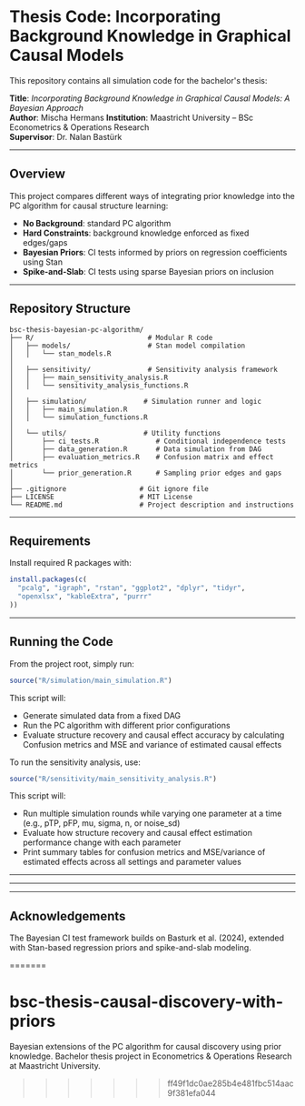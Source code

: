 # Thesis Code: Incorporating Background Knowledge in Graphical Causal Models

This repository contains all simulation code for the bachelor's thesis:

**Title**: *Incorporating Background Knowledge in Graphical Causal Models: A Bayesian Approach*  
**Author**: Mischa Hermans 
**Institution**: Maastricht University – BSc Econometrics & Operations Research  
**Supervisor**: Dr. Nalan Bastürk

---

## Overview

This project compares different ways of integrating prior knowledge into the PC algorithm for causal structure learning:

- **No Background**: standard PC algorithm
- **Hard Constraints**: background knowledge enforced as fixed edges/gaps
- **Bayesian Priors**: CI tests informed by priors on regression coefficients using Stan
- **Spike-and-Slab**: CI tests using sparse Bayesian priors on inclusion

---

## Repository Structure

```
bsc-thesis-bayesian-pc-algorithm/
├── R/                            # Modular R code
│   ├── models/                   # Stan model compilation
│   │   └── stan_models.R
│
│   ├── sensitivity/              # Sensitivity analysis framework
│   │   ├── main_sensitivity_analysis.R
│   │   └── sensitivity_analysis_functions.R
│
│   ├── simulation/              # Simulation runner and logic
│   │   ├── main_simulation.R
│   │   └── simulation_functions.R
│
│   └── utils/                   # Utility functions
│       ├── ci_tests.R              # Conditional independence tests
│       ├── data_generation.R       # Data simulation from DAG
│       ├── evaluation_metrics.R    # Confusion matrix and effect metrics
│       └── prior_generation.R      # Sampling prior edges and gaps
│
├── .gitignore                  # Git ignore file
├── LICENSE                     # MIT License
└── README.md                   # Project description and instructions

```

---

## Requirements

Install required R packages with:

```r
install.packages(c(
  "pcalg", "igraph", "rstan", "ggplot2", "dplyr", "tidyr",
  "openxlsx", "kableExtra", "purrr"
))
```

---

## Running the Code

From the project root, simply run:

```r
source("R/simulation/main_simulation.R")
```

This script will:
- Generate simulated data from a fixed DAG
- Run the PC algorithm with different prior configurations
- Evaluate structure recovery and causal effect accuracy by calculating Confusion metrics and MSE and variance of estimated causal effects

To run the sensitivity analysis, use:

```r
source("R/sensitivity/main_sensitivity_analysis.R")
```

This script will:

- Run multiple simulation rounds while varying one parameter at a time (e.g., pTP, pFP, mu, sigma, n, or noise_sd)
- Evaluate how structure recovery and causal effect estimation performance change with each parameter
- Print summary tables for confusion metrics and MSE/variance of estimated effects across all settings and parameter values

---

---

---

## Acknowledgements

The Bayesian CI test framework builds on Basturk et al. (2024), extended with Stan-based regression priors and spike-and-slab modeling.

=======
# bsc-thesis-causal-discovery-with-priors
Bayesian extensions of the PC algorithm for causal discovery using prior knowledge. Bachelor thesis project in Econometrics &amp; Operations Research at Maastricht University.
>>>>>>> ff49f1dc0ae285b4e481fbc514aac9f381efa044
